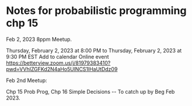 # Notes for probabilistic programming chp 15 

Feb 2, 2023 8ppm Meetup.  

Thursday, February 2, 2023 at 8:00 PM to Thursday, February 2, 2023 at 9:30 PM EST
Add to calendar
Online event
https://betterview.zoom.us/j/81979383410?pwd=VVhIZGFKd2N4aHo5UlNCS1lHaUtDdz09

Feb 2nd Meetup:  

Chp 15 Prob Prog, Chp 16 Simple Decisions
-- To catch up by Beg Feb 2023. 




